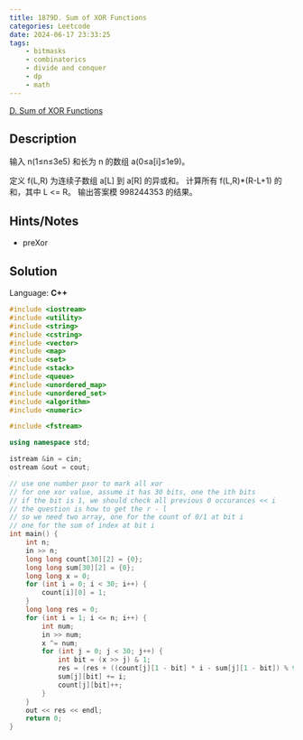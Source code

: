 ```yaml
---
title: 1879D. Sum of XOR Functions
categories: Leetcode
date: 2024-06-17 23:33:25
tags:
    - bitmasks
    - combinatorics
    - divide and conquer
    - dp
    - math
---
```


[D. Sum of XOR Functions](https://codeforces.com/problemset/problem/1879/D)

## Description

输入 n(1≤n≤3e5) 和长为 n 的数组 a(0≤a[i]≤1e9)。

定义 f(L,R) 为连续子数组 a[L] 到 a[R] 的异或和。
计算所有 f(L,R)*(R-L+1) 的和，其中 L <= R。
输出答案模 998244353 的结果。

## Hints/Notes

- preXor

## Solution

Language: **C++**

```C++
#include <iostream>
#include <utility>
#include <string>
#include <cstring>
#include <vector>
#include <map>
#include <set>
#include <stack>
#include <queue>
#include <unordered_map>
#include <unordered_set>
#include <algorithm>
#include <numeric>

#include <fstream>

using namespace std;

istream &in = cin;
ostream &out = cout;

// use one number pxor to mark all xor
// for one xor value, assume it has 30 bits, one the ith bits
// if the bit is 1, we should check all previous 0 occurances << i
// the question is how to get the r - l
// so we need two array, one for the count of 0/1 at bit i
// one for the sum of index at bit i
int main() {
    int n;
    in >> n;
    long long count[30][2] = {0};
    long long sum[30][2] = {0};
    long long x = 0;
    for (int i = 0; i < 30; i++) {
        count[i][0] = 1;
    }
    long long res = 0;
    for (int i = 1; i <= n; i++) {
        int num;
        in >> num;
        x ^= num;
        for (int j = 0; j < 30; j++) {
            int bit = (x >> j) & 1;
            res = (res + ((count[j][1 - bit] * i - sum[j][1 - bit]) % 998244353 << j) % 998244353) % 998244353;
            sum[j][bit] += i;
            count[j][bit]++;
        }
    }
    out << res << endl;
    return 0;
}
```
